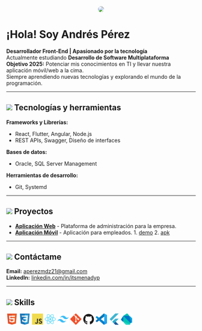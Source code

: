 <div align="center">
  <img src="https://media.giphy.com/media/l1BgR0rBqjUtgCKre/giphy.gif?cid=790b7611het4syjajspvyh39ivm4u07y3t3pe3g1o79edruu&ep=v1_gifs_search&rid=giphy.gif&ct=g" width="120px" style="border-radius: 20px;"/>
</div>

# ¡Hola! Soy Andrés Pérez  

**Desarrollador Front-End | Apasionado por la tecnología**  
Actualmente estudiando **Desarrollo de Software Multiplataforma**  
**Objetivo 2025:** Potenciar mis conocimientos en TI y llevar nuestra aplicación móvil/web a la cima.  
Siempre aprendiendo nuevas tecnologías y explorando el mundo de la programación.  

---

## <img src="https://media3.giphy.com/media/j2pOGeGYKe2xCCKwfi/giphy.gif" width="25"> Tecnologías y herramientas  

**Frameworks y Librerías:**  
- React, Flutter, Angular, Node.js  
- REST APIs, Swagger, Diseño de interfaces  

**Bases de datos:**  
- Oracle, SQL Server Management  

**Herramientas de desarrollo:**  
- Git, Systemd  

---

## <img src="https://i.pinimg.com/originals/4c/aa/74/4caa74ad64a3a14f8db4d3e9dea667b1.gif" width="25"> Proyectos  

- **[Aplicación Web](https://github.com/AndyPerezMdz/Holiday-inn-express)** - Plataforma de administración para la empresa.
- **[Aplicación Móvil](https://github.com/AndyPerezMdz/HolidayInnExpressMovil)** - Aplicación para empleados.
      1. [demo](https://andyperezmdz.github.io/HolidayInnExpressMovil/)
      2. [apk](https://www.mediafire.com/file/2r9hxpmfkkqm005/HolidayInnExpressAplicacion.apk/file)

---

## <img src="https://i.pinimg.com/originals/81/b2/54/81b254228668007668992a536ae980fd.gif" width="25"> Contáctame  

**Email:** [aperezmdz21@gmail.com](mailto:aperezmdz21@gmail.com)  
**LinkedIn:** [linkedin.com/in/itsmenadyp](https://www.linkedin.com/in/itsmenadyp)  

---

## <img src="https://media2.giphy.com/media/QssGEmpkyEOhBCb7e1/giphy.gif" width="25"> Skills  

<p>
  <code><img height="30" src="https://raw.githubusercontent.com/devicons/devicon/master/icons/html5/html5-original.svg" alt="HTML" /></code>
  <code><img height="30" src="https://raw.githubusercontent.com/devicons/devicon/master/icons/css3/css3-original.svg" alt="CSS" /></code>
  <code><img height="30" src="https://raw.githubusercontent.com/devicons/devicon/master/icons/javascript/javascript-original.svg" alt="JavaScript" /></code>
  <code><img height="30" src="https://raw.githubusercontent.com/devicons/devicon/master/icons/react/react-original.svg" alt="React" /></code>
  <code><img height="30" src="https://raw.githubusercontent.com/devicons/devicon/master/icons/tailwindcss/tailwindcss-original.svg" alt="Tailwind CSS" /></code>
  <code><img height="30" src="https://raw.githubusercontent.com/devicons/devicon/master/icons/git/git-original.svg" alt="Git" /></code>
  <code><img height="30" src="https://raw.githubusercontent.com/devicons/devicon/master/icons/github/github-original.svg" alt="GitHub" /></code>
  <code><img height="30" src="https://raw.githubusercontent.com/devicons/devicon/master/icons/vscode/vscode-original.svg" alt="VS Code" /></code>
  <code><img height="30" src="https://raw.githubusercontent.com/devicons/devicon/master/icons/flutter/flutter-original.svg" alt="Flutter" /></code>
  <code><img height="30" src="https://raw.githubusercontent.com/devicons/devicon/master/icons/dart/dart-original.svg" alt="Dart" /></code>
</p>

